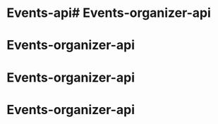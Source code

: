 # Events-api# Events-organizer-api
# Events-organizer-api
# Events-organizer-api
# Events-organizer-api
